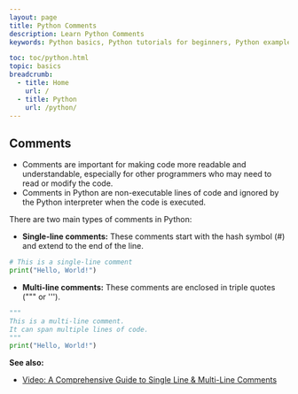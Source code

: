 ```yaml
---
layout: page
title: Python Comments  
description: Learn Python Comments
keywords: Python basics, Python tutorials for beginners, Python examples, Python exercises, Python print function, python comments

toc: toc/python.html
topic: basics
breadcrumb:
  - title: Home
    url: /
  - title: Python
    url: /python/
---
```


## Comments

- Comments are important for making code more readable and understandable, especially for other programmers who may need to read or modify the code.
- Comments in Python are non-executable lines of code and ignored by the Python interpreter when the code is executed. 

There are two main types of comments in Python:

- **Single-line comments:** These comments start with the hash symbol (#) and extend to the end of the line.

```python
# This is a single-line comment
print("Hello, World!")
```

- **Multi-line comments:** These comments are enclosed in triple quotes (""" or ''').

```python
"""
This is a multi-line comment.
It can span multiple lines of code.
"""
print("Hello, World!")
```

**See also:**

- [Video: A Comprehensive Guide to Single Line & Multi-Line Comments](https://www.youtube.com/watch?v=W7ixMGE2exc&list=PLKYRx0Ibk7Vi-CC7ik98qT0VKK0F7ikja&index=73)